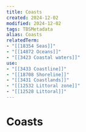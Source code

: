 ```yaml
---
title: Coasts
created: 2024-12-02
modified: 2024-12-02
tags: TBSMetadata
alias: Coasts
relatedTerm:
- "[[18354 Seas]]"
- "[[14872 Oceans]]"
- "[[3423 Coastal waters]]"
use:
- "[[3433 Coastline]]"
- "[[18708 Shoreline]]"
- "[[3431 Coastlands]]"
- "[[12532 Littoral zone]]"
- "[[12528 Littoral]]"
---
```

# Coasts
